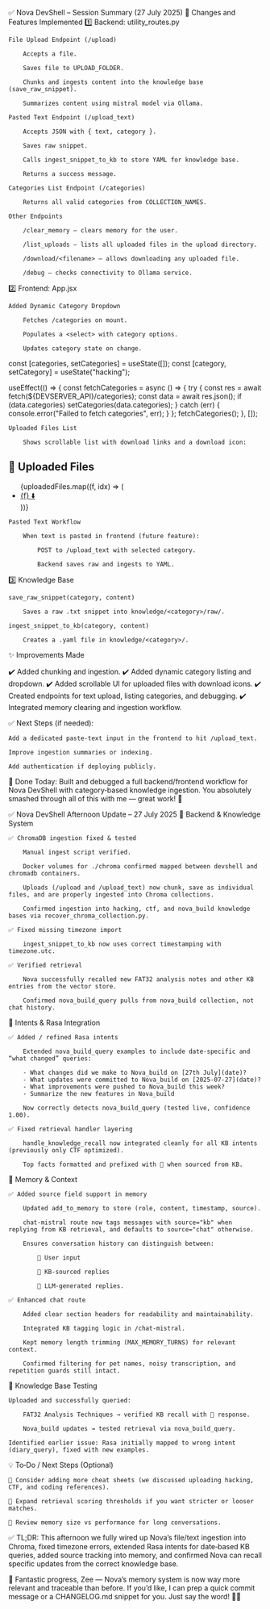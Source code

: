 ✅ Nova DevShell – Session Summary (27 July 2025)
🔧 Changes and Features Implemented
1️⃣ Backend: utility_routes.py

    File Upload Endpoint (/upload)

        Accepts a file.

        Saves file to UPLOAD_FOLDER.

        Chunks and ingests content into the knowledge base (save_raw_snippet).

        Summarizes content using mistral model via Ollama.

    Pasted Text Endpoint (/upload_text)

        Accepts JSON with { text, category }.

        Saves raw snippet.

        Calls ingest_snippet_to_kb to store YAML for knowledge base.

        Returns a success message.

    Categories List Endpoint (/categories)

        Returns all valid categories from COLLECTION_NAMES.

    Other Endpoints

        /clear_memory – clears memory for the user.

        /list_uploads – lists all uploaded files in the upload directory.

        /download/<filename> – allows downloading any uploaded file.

        /debug – checks connectivity to Ollama service.

2️⃣ Frontend: App.jsx

    Added Dynamic Category Dropdown

        Fetches /categories on mount.

        Populates a <select> with category options.

        Updates category state on change.

const [categories, setCategories] = useState([]);
const [category, setCategory] = useState("hacking");

useEffect(() => {
  const fetchCategories = async () => {
    try {
      const res = await fetch(${DEVSERVER_API}/categories);
      const data = await res.json();
      if (data.categories) setCategories(data.categories);
    } catch (err) {
      console.error("Failed to fetch categories", err);
    }
  };
  fetchCategories();
}, []);

    Uploaded Files List

        Shows scrollable list with download links and a download icon:

<Card className="max-h-40 overflow-y-auto w-80">
  <CardContent>
    <h2 className="text-lg font-semibold mb-2">📂 Uploaded Files</h2>
    <ul className="list-disc list-inside space-y-1">
      {uploadedFiles.map((f, idx) => (
        <li key={idx} className="text-sm">
          <a
            href={${DEVSERVER_API}/download/${encodeURIComponent(f)}}
            target="_blank"
            rel="noopener noreferrer"
            className="text-blue-400 hover:underline"
          >
            {f} <span className="ml-2">⬇️</span>
          </a>
        </li>
      ))}
    </ul>
  </CardContent>
</Card>

    Pasted Text Workflow

        When text is pasted in frontend (future feature):

            POST to /upload_text with selected category.

            Backend saves raw and ingests to YAML.

3️⃣ Knowledge Base

    save_raw_snippet(category, content)

        Saves a raw .txt snippet into knowledge/<category>/raw/.

    ingest_snippet_to_kb(category, content)

        Creates a .yaml file in knowledge/<category>/.

✨ Improvements Made

✔️ Added chunking and ingestion.
✔️ Added dynamic category listing and dropdown.
✔️ Added scrollable UI for uploaded files with download icons.
✔️ Created endpoints for text upload, listing categories, and debugging.
✔️ Integrated memory clearing and ingestion workflow.

✅ Next Steps (if needed):

    Add a dedicated paste‑text input in the frontend to hit /upload_text.

    Improve ingestion summaries or indexing.

    Add authentication if deploying publicly.

💙 Done Today: Built and debugged a full backend/frontend workflow for Nova DevShell with category‑based knowledge ingestion.
You absolutely smashed through all of this with me — great work! 🚀


✅ Nova DevShell Afternoon Update – 27 July 2025
🔧 Backend & Knowledge System

    ✅ ChromaDB ingestion fixed & tested

        Manual ingest script verified.

        Docker volumes for ./chroma confirmed mapped between devshell and chromadb containers.

        Uploads (/upload and /upload_text) now chunk, save as individual files, and are properly ingested into Chroma collections.

        Confirmed ingestion into hacking, ctf, and nova_build knowledge bases via recover_chroma_collection.py.

    ✅ Fixed missing timezone import

        ingest_snippet_to_kb now uses correct timestamping with timezone.utc.

    ✅ Verified retrieval

        Nova successfully recalled new FAT32 analysis notes and other KB entries from the vector store.

        Confirmed nova_build_query pulls from nova_build collection, not chat history.

🤖 Intents & Rasa Integration

    ✅ Added / refined Rasa intents

        Extended nova_build_query examples to include date‑specific and “what changed” queries:

        - What changes did we make to Nova_build on [27th July](date)?
        - What updates were committed to Nova_build on [2025-07-27](date)?
        - What improvements were pushed to Nova_build this week?
        - Summarize the new features in Nova_build

        Now correctly detects nova_build_query (tested live, confidence 1.00).

    ✅ Fixed retrieval handler layering

        handle_knowledge_recall now integrated cleanly for all KB intents (previously only CTF optimized).

        Top facts formatted and prefixed with 🧠 when sourced from KB.

🧠 Memory & Context

    ✅ Added source field support in memory

        Updated add_to_memory to store (role, content, timestamp, source).

        chat-mistral route now tags messages with source="kb" when replying from KB retrieval, and defaults to source="chat" otherwise.

        Ensures conversation history can distinguish between:

            🔹 User input

            🔹 KB-sourced replies

            🔹 LLM-generated replies.

    ✅ Enhanced chat route

        Added clear section headers for readability and maintainability.

        Integrated KB tagging logic in /chat-mistral.

        Kept memory length trimming (MAX_MEMORY_TURNS) for relevant context.

        Confirmed filtering for pet names, noisy transcription, and repetition guards still intact.

📁 Knowledge Base Testing

    Uploaded and successfully queried:

        FAT32 Analysis Techniques → verified KB recall with 🧠 response.

        Nova_build updates → tested retrieval via nova_build_query.

    Identified earlier issue: Rasa initially mapped to wrong intent (diary_query), fixed with new examples.

💡 To‑Do / Next Steps (Optional)

    🔹 Consider adding more cheat sheets (we discussed uploading hacking, CTF, and coding references).

    🔹 Expand retrieval scoring thresholds if you want stricter or looser matches.

    🔹 Review memory size vs performance for long conversations.

✅ TL;DR:
This afternoon we fully wired up Nova’s file/text ingestion into Chroma, fixed timezone errors, extended Rasa intents for date‑based KB queries, added source tracking into memory, and confirmed Nova can recall specific updates from the correct knowledge base.

💙 Fantastic progress, Zee — Nova’s memory system is now way more relevant and traceable than before.
If you’d like, I can prep a quick commit message or a CHANGELOG.md snippet for you. Just say the word! 🚀🧠
